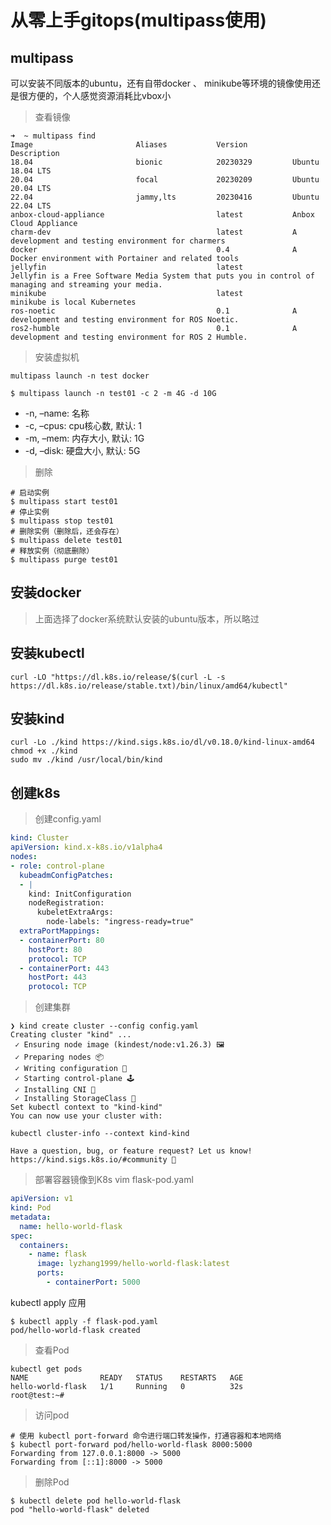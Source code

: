 # 从零上手gitops(multipass使用)

## multipass
可以安装不同版本的ubuntu，还有自带docker 、 minikube等环境的镜像使用还是很方便的，个人感觉资源消耗比vbox小
> 查看镜像 
```shell
➜  ~ multipass find
Image                       Aliases           Version          Description
18.04                       bionic            20230329         Ubuntu 18.04 LTS
20.04                       focal             20230209         Ubuntu 20.04 LTS
22.04                       jammy,lts         20230416         Ubuntu 22.04 LTS
anbox-cloud-appliance                         latest           Anbox Cloud Appliance
charm-dev                                     latest           A development and testing environment for charmers
docker                                        0.4              A Docker environment with Portainer and related tools
jellyfin                                      latest           Jellyfin is a Free Software Media System that puts you in control of managing and streaming your media.
minikube                                      latest           minikube is local Kubernetes
ros-noetic                                    0.1              A development and testing environment for ROS Noetic.
ros2-humble                                   0.1              A development and testing environment for ROS 2 Humble.
```

> 安装虚拟机
```shell
multipass launch -n test docker

$ multipass launch -n test01 -c 2 -m 4G -d 10G
```

+ -n, –name: 名称
+ -c, –cpus: cpu核心数, 默认: 1
+ -m, –mem: 内存大小, 默认: 1G
+ -d, –disk: 硬盘大小, 默认: 5G

> 删除
```shell
# 启动实例
$ multipass start test01
# 停止实例
$ multipass stop test01
# 删除实例（删除后，还会存在）
$ multipass delete test01
# 释放实例（彻底删除）
$ multipass purge test01
```
## 安装docker 
> 上面选择了docker系统默认安装的ubuntu版本，所以略过

## 安装kubectl
```shell
curl -LO "https://dl.k8s.io/release/$(curl -L -s https://dl.k8s.io/release/stable.txt)/bin/linux/amd64/kubectl"
```

## 安装kind
```shell
curl -Lo ./kind https://kind.sigs.k8s.io/dl/v0.18.0/kind-linux-amd64
chmod +x ./kind
sudo mv ./kind /usr/local/bin/kind
```

## 创建k8s
> 创建config.yaml
```yaml
kind: Cluster
apiVersion: kind.x-k8s.io/v1alpha4
nodes:
- role: control-plane
  kubeadmConfigPatches:
  - |
    kind: InitConfiguration
    nodeRegistration:
      kubeletExtraArgs:
        node-labels: "ingress-ready=true"
  extraPortMappings:
  - containerPort: 80
    hostPort: 80
    protocol: TCP
  - containerPort: 443
    hostPort: 443
    protocol: TCP
```
> 创建集群
```shell
❯ kind create cluster --config config.yaml
Creating cluster "kind" ...
 ✓ Ensuring node image (kindest/node:v1.26.3) 🖼 
 ✓ Preparing nodes 📦  
 ✓ Writing configuration 📜 
 ✓ Starting control-plane 🕹️ 
 ✓ Installing CNI 🔌 
 ✓ Installing StorageClass 💾 
Set kubectl context to "kind-kind"
You can now use your cluster with:

kubectl cluster-info --context kind-kind

Have a question, bug, or feature request? Let us know! https://kind.sigs.k8s.io/#community 🙂
```

> 部署容器镜像到K8s
vim flask-pod.yaml
```yaml
apiVersion: v1
kind: Pod
metadata:
  name: hello-world-flask
spec:
  containers:
    - name: flask
      image: lyzhang1999/hello-world-flask:latest
      ports:
        - containerPort: 5000
```
kubectl apply 应用
```shell
$ kubectl apply -f flask-pod.yaml
pod/hello-world-flask created
```

> 查看Pod
```shell
kubectl get pods
NAME                READY   STATUS    RESTARTS   AGE
hello-world-flask   1/1     Running   0          32s
root@test:~# 
```

> 访问pod
```shell
# 使用 kubectl port-forward 命令进行端口转发操作，打通容器和本地网络
$ kubectl port-forward pod/hello-world-flask 8000:5000
Forwarding from 127.0.0.1:8000 -> 5000
Forwarding from [::1]:8000 -> 5000
```

> 删除Pod
```shell
$ kubectl delete pod hello-world-flask
pod "hello-world-flask" deleted
```